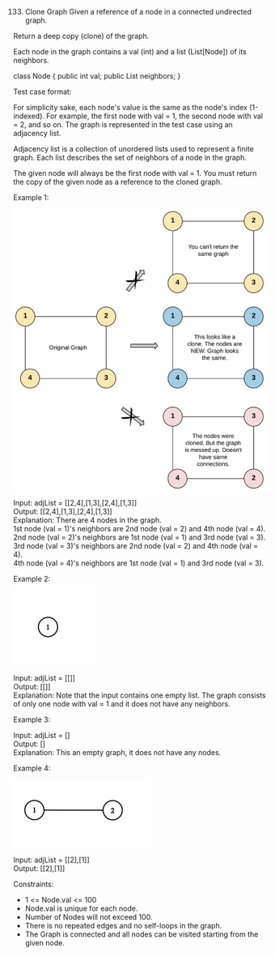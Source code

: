 133. Clone Graph
Given a reference of a node in a connected undirected graph.

Return a deep copy (clone) of the graph.

Each node in the graph contains a val (int) and a list (List[Node]) of its neighbors.

class Node {
    public int val;
    public List<Node> neighbors;
}
 

Test case format:

For simplicity sake, each node's value is the same as the node's index (1-indexed). For example, the first node with val = 1, the second node with val = 2, and so on. The graph is represented in the test case using an adjacency list.

Adjacency list is a collection of unordered lists used to represent a finite graph. Each list describes the set of neighbors of a node in the graph.

The given node will always be the first node with val = 1. You must return the copy of the given node as a reference to the cloned graph.

 

Example 1:

![](mdImg/2020-04-01-20-13-47.png)

Input: adjList = [[2,4],[1,3],[2,4],[1,3]]  
Output: [[2,4],[1,3],[2,4],[1,3]]  
Explanation: There are 4 nodes in the graph.  
1st node (val = 1)'s neighbors are 2nd node (val = 2) and 4th node (val = 4).  
2nd node (val = 2)'s neighbors are 1st node (val = 1) and 3rd node (val = 3).  
3rd node (val = 3)'s neighbors are 2nd node (val = 2) and 4th node (val = 4).  
4th node (val = 4)'s neighbors are 1st node (val = 1) and 3rd node (val = 3).  

Example 2:

![](mdImg/2020-04-01-20-14-07.png)

Input: adjList = [[]]  
Output: [[]]  
Explanation: Note that the input contains one empty list. The graph consists of only one node with val = 1 and it does not have any neighbors.

Example 3:

Input: adjList = []  
Output: []  
Explanation: This an empty graph, it does not have any nodes.  

Example 4:

![](mdImg/2020-04-01-20-15-20.png)

Input: adjList = [[2],[1]]  
Output: [[2],[1]]  

Constraints:
- 1 <= Node.val <= 100  
- Node.val is unique for each node.  
- Number of Nodes will not exceed 100.
- There is no repeated edges and no self-loops in the graph.
- The Graph is connected and all nodes can be visited starting from the given node.